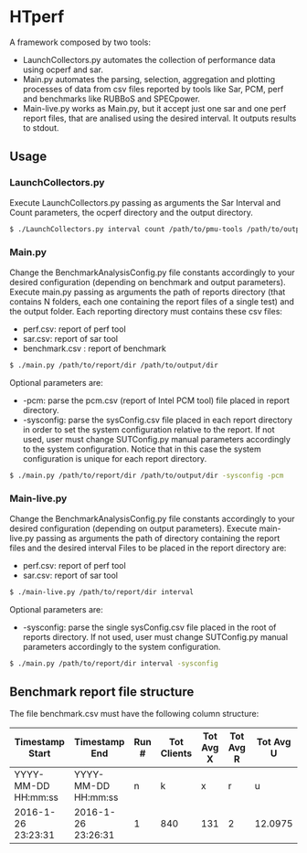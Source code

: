 # HTperf
A framework composed by two tools:
 - LaunchCollectors.py automates the collection of performance data using ocperf and sar.
 - Main.py automates the parsing, selection, aggregation and plotting processes of data from csv files reported by tools like Sar, PCM, perf and benchmarks like RUBBoS and SPECpower.
 - Main-live.py works as Main.py, but it accept just one sar and one perf report files, that are analised using the desired interval. It outputs results to stdout.

## Usage
### LaunchCollectors.py
Execute LaunchCollectors.py passing as arguments the Sar Interval and Count parameters, the ocperf directory and the output directory.
```sh
$ ./LaunchCollectors.py interval count /path/to/pmu-tools /path/to/output/dir
```

### Main.py
Change the BenchmarkAnalysisConfig.py file constants accordingly to your desired configuration (depending on benchmark and output parameters).
Execute main.py passing as arguments the path of reports directory (that contains N folders, each one containing the report files of a single test) and the output folder.
Each reporting directory must contains these csv files:

 - perf.csv: report of perf tool
 - sar.csv: report of sar tool
 - benchmark.csv : report of benchmark

```sh
$ ./main.py /path/to/report/dir /path/to/output/dir
```

Optional parameters are:

 - -pcm: parse the pcm.csv (report of Intel PCM tool) file placed in report directory.
 - -sysconfig: parse the sysConfig.csv file placed in each report directory in order to set the system configuration relative to the report. If not used, user must change SUTConfig.py manual parameters accordingly to the system configuration. Notice that in this case the system configuration is unique for each report directory.

```sh
$ ./main.py /path/to/report/dir /path/to/output/dir -sysconfig -pcm
```

### Main-live.py
Change the BenchmarkAnalysisConfig.py file constants accordingly to your desired configuration (depending on output parameters).
Execute main-live.py passing as arguments the path of directory containing the report files and the desired interval
Files to be placed in the report directory are:

 - perf.csv: report of perf tool
 - sar.csv: report of sar tool

```sh
$ ./main-live.py /path/to/report/dir interval
```

Optional parameters are:

 - -sysconfig: parse the single sysConfig.csv file placed in the root of reports directory. If not used, user must change SUTConfig.py manual parameters accordingly to the system configuration.

```sh
$ ./main.py /path/to/report/dir interval -sysconfig
```

## Benchmark report file structure
The file benchmark.csv must have the following column structure:

| Timestamp Start | Timestamp End | Run # | Tot Clients | Tot Avg X | Tot Avg R | Tot Avg U |
| --------------- | ------------- | ----- | ----------- | --------- | --------- | --------- |
| YYYY-MM-DD HH:mm:ss | YYYY-MM-DD HH:mm:ss | n | k | x | r | u |
| 2016-1-26 23:23:31 | 2016-1-26 23:26:31 | 1 | 840 | 131 | 2 | 12.0975 |